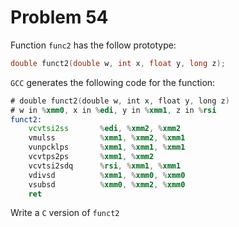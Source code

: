 # Problem 54

Function `func2` has the follow prototype:

```C
double funct2(double w, int x, float y, long z);
```

`GCC` generates the following code for the function:

```asm
# double funct2(double w, int x, float y, long z)
# w in %xmm0, x in %edi, y in %xmm1, z in %rsi
funct2:
    vcvtsi2ss       %edi, %xmm2, %xmm2
    vmulss          %xmm1, %xmm2, %xmm1
    vunpcklps       %xmm1, %xmm1, %xmm1
    vcvtps2ps       %xmm1, %xmm2
    vcvtsi2sdq      %rsi, %xmm1, %xmm1
    vdivsd          %xmm1, %xmm0, %xmm0
    vsubsd          %xmm0, %xmm2, %xmm0
    ret
```

Write a `C` version of `funct2`

